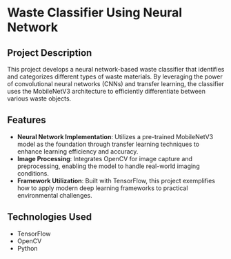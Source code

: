 # Waste Classifier Using Neural Network

## Project Description
This project develops a neural network-based waste classifier that identifies and categorizes different types of waste materials. By leveraging the power of convolutional neural networks (CNNs) and transfer learning, the classifier uses the MobileNetV3 architecture to efficiently differentiate between various waste objects.

## Features
- **Neural Network Implementation**: Utilizes a pre-trained MobileNetV3 model as the foundation through transfer learning techniques to enhance learning efficiency and accuracy.
- **Image Processing**: Integrates OpenCV for image capture and preprocessing, enabling the model to handle real-world imaging conditions.
- **Framework Utilization**: Built with TensorFlow, this project exemplifies how to apply modern deep learning frameworks to practical environmental challenges.

## Technologies Used
- TensorFlow
- OpenCV
- Python



 
